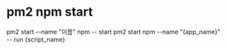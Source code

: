 # pm2 npm start

pm2 start --name "이름" npm -- start
pm2 start npm --name "{app_name}" -- run {script_name}

